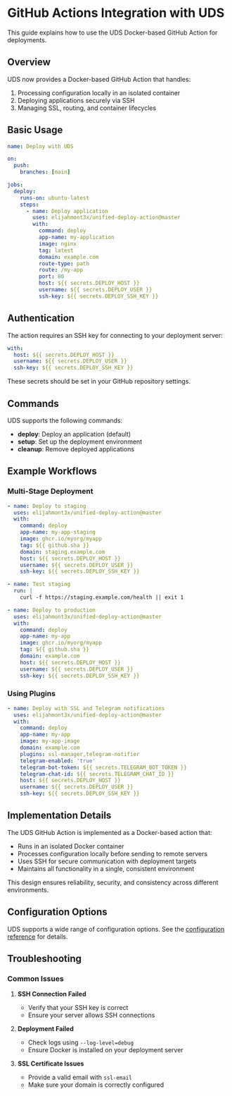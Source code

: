 # GitHub Actions Integration with UDS

This guide explains how to use the UDS Docker-based GitHub Action for deployments.

## Overview

UDS now provides a Docker-based GitHub Action that handles:
1. Processing configuration locally in an isolated container
2. Deploying applications securely via SSH
3. Managing SSL, routing, and container lifecycles

## Basic Usage

```yaml
name: Deploy with UDS

on:
  push:
    branches: [main]

jobs:
  deploy:
    runs-on: ubuntu-latest
    steps:
      - name: Deploy application
        uses: elijahmont3x/unified-deploy-action@master
        with:
          command: deploy
          app-name: my-application
          image: nginx
          tag: latest
          domain: example.com
          route-type: path
          route: /my-app
          port: 80
          host: ${{ secrets.DEPLOY_HOST }}
          username: ${{ secrets.DEPLOY_USER }}
          ssh-key: ${{ secrets.DEPLOY_SSH_KEY }}
```

## Authentication

The action requires an SSH key for connecting to your deployment server:

```yaml
with:
  host: ${{ secrets.DEPLOY_HOST }}
  username: ${{ secrets.DEPLOY_USER }}
  ssh-key: ${{ secrets.DEPLOY_SSH_KEY }}
```

These secrets should be set in your GitHub repository settings.

## Commands

UDS supports the following commands:

- **deploy**: Deploy an application (default)
- **setup**: Set up the deployment environment
- **cleanup**: Remove deployed applications

## Example Workflows

### Multi-Stage Deployment

```yaml
- name: Deploy to staging
  uses: elijahmont3x/unified-deploy-action@master
  with:
    command: deploy
    app-name: my-app-staging
    image: ghcr.io/myorg/myapp
    tag: ${{ github.sha }}
    domain: staging.example.com
    host: ${{ secrets.DEPLOY_HOST }}
    username: ${{ secrets.DEPLOY_USER }}
    ssh-key: ${{ secrets.DEPLOY_SSH_KEY }}

- name: Test staging
  run: |
    curl -f https://staging.example.com/health || exit 1

- name: Deploy to production
  uses: elijahmont3x/unified-deploy-action@master
  with:
    command: deploy
    app-name: my-app
    image: ghcr.io/myorg/myapp
    tag: ${{ github.sha }}
    domain: example.com
    host: ${{ secrets.DEPLOY_HOST }}
    username: ${{ secrets.DEPLOY_USER }}
    ssh-key: ${{ secrets.DEPLOY_SSH_KEY }}
```

### Using Plugins

```yaml
- name: Deploy with SSL and Telegram notifications
  uses: elijahmont3x/unified-deploy-action@master
  with:
    command: deploy
    app-name: my-app
    image: my-app-image
    domain: example.com
    plugins: ssl-manager,telegram-notifier
    telegram-enabled: 'true'
    telegram-bot-token: ${{ secrets.TELEGRAM_BOT_TOKEN }}
    telegram-chat-id: ${{ secrets.TELEGRAM_CHAT_ID }}
    host: ${{ secrets.DEPLOY_HOST }}
    username: ${{ secrets.DEPLOY_USER }}
    ssh-key: ${{ secrets.DEPLOY_SSH_KEY }}
```

## Implementation Details

The UDS GitHub Action is implemented as a Docker-based action that:

- Runs in an isolated Docker container
- Processes configuration locally before sending to remote servers
- Uses SSH for secure communication with deployment targets
- Maintains all functionality in a single, consistent environment

This design ensures reliability, security, and consistency across different environments.

## Configuration Options

UDS supports a wide range of configuration options. See the [configuration reference](configuration.md) for details.

## Troubleshooting

### Common Issues

1. **SSH Connection Failed**
   - Verify that your SSH key is correct
   - Ensure your server allows SSH connections

2. **Deployment Failed**
   - Check logs using `--log-level=debug`
   - Ensure Docker is installed on your deployment server

3. **SSL Certificate Issues**
   - Provide a valid email with `ssl-email`
   - Make sure your domain is correctly configured
